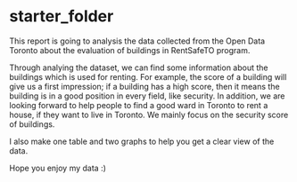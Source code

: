 # starter_folder

This report is going to analysis the data collected from the Open Data Toronto about the evaluation of buildings in RentSafeTO program.

Through analying the dataset, we can find some information about the buildings which is used for renting. For example, the score of a building will give us a first impression; if a building has a high score, then it means the building is in a good position in every field, like security. In addition, we are looking forward to help people to find a good ward in Toronto to rent a house, if they want to live in Toronto. We mainly focus on the security score of buildings.

I also make one table and two graphs to help you get a clear view of the data.

Hope you enjoy my data :)